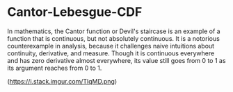 # Cantor-Lebesgue-CDF
In mathematics, the Cantor function or Devil's staircase is an example of a function that is continuous, but not absolutely continuous. It is a notorious counterexample in analysis, because it challenges naive intuitions about continuity, derivative, and measure.
Though it is continuous everywhere and has zero derivative almost everywhere, its value still goes from 0 to 1 as its argument reaches from 0 to 1.

(https://i.stack.imgur.com/TlqMD.png)

